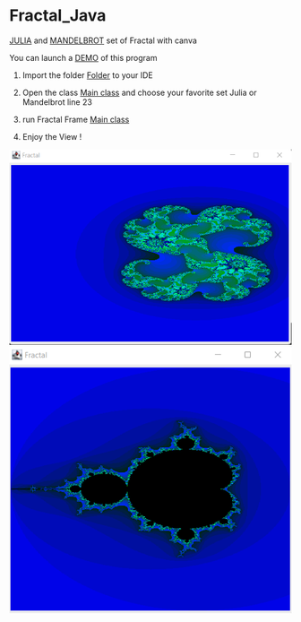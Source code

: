 # Fractal_Java

[JULIA](https://en.wikipedia.org/wiki/Julia_set) and [MANDELBROT](https://en.wikipedia.org/wiki/Mandelbrot_set)  set of Fractal with canva

You can launch a [DEMO](Fractals/) of this program

1. Import the folder [Folder](Fractals/) to your IDE 

2. Open the class [Main class](Fractals/src/FractalPanel.java) and choose your favorite set Julia or Mandelbrot line 23 

3. run Fractal Frame [Main class](Fractals/src/FractalFrame.java)

4. Enjoy the View !

![JULIA](View/Julia.png) 
![MANDELBROT](View/Mandelbrot.png) 





